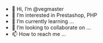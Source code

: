 - 👋 Hi, I’m @vegmaster
- 👀 I’m interested in Prestashop, PHP
- 🌱 I’m currently learning ...
- 💞️ I’m looking to collaborate on ...
- 📫 How to reach me ...

<!---
vegmaster/vegmaster is a ✨ special ✨ repository because its `README.md` (this file) appears on your GitHub profile.
You can click the Preview link to take a look at your changes.
--->
